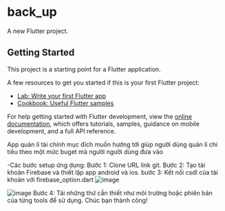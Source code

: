 # back_up

A new Flutter project.

## Getting Started

This project is a starting point for a Flutter application.

A few resources to get you started if this is your first Flutter project:

- [Lab: Write your first Flutter app](https://docs.flutter.dev/get-started/codelab)
- [Cookbook: Useful Flutter samples](https://docs.flutter.dev/cookbook)

For help getting started with Flutter development, view the
[online documentation](https://docs.flutter.dev/), which offers tutorials,
samples, guidance on mobile development, and a full API reference.

App quản lí tài chính mục đích muốn hướng tới giúp người dùng quản lí chi tiêu theo một mức buget mà người người dùng đưa vào

-Các bước setup ứng dụng:
Bước 1: Clone URL link git.
Bước 2: Tạo tài khoản Firebase và thiết lập app android và ios.
bước 3: Kết nối csdl của tài khoản với firebase_option.dart
![image](https://github.com/user-attachments/assets/98193677-4804-4fbe-8f15-953227effb02)

![image](https://github.com/user-attachments/assets/384e4d1d-1fe5-482a-978c-ae30b6d97c85)
Bước 4: Tải những thứ cần thiết như môi trường hoặc phiên bản của từng tools để sử dụng.
Chúc bạn thành công!
